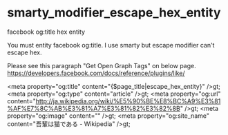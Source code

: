 smarty_modifier_escape_hex_entity
=================================

facebook og:title hex entity

You must entity facebook og:title.
I use smarty but escape modifier can't escape hex.

Please see this paragraph "Get Open Graph Tags" on below page.
https://developers.facebook.com/docs/reference/plugins/like/

&lt;meta property="og:title" content="{$page_title|escape_hex_entity}" />gt;
&lt;meta property="og:type" content="article" />gt;
&lt;meta property="og:url" content="http://ja.wikipedia.org/wiki/%E5%90%BE%E8%BC%A9%E3%81%AF%E7%8C%AB%E3%81%A7%E3%81%82%E3%82%8B" />gt;
&lt;meta property="og:image" content="" />gt;
&lt;meta property="og:site_name" content="&#x543e;&#x8f29;&#x306f;&#x732b;&#x3067;&#x3042;&#x308b; - Wikipedia" />gt;
